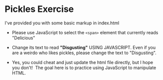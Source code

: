 # Pickles Exercise

I've provided you with some basic markup in index.html

-   Please use JavaScript to select the `<span>` element that currently reads "Delicious"

-   Change its text to read **"Disgusting"** USING JAVASCRIPT. Even if you are a weirdo who likes pickles, please change the text to "Disgusting". 

-   Yes, you could cheat and just update the html file directly, but I hope you don't!  The goal here is to practice using JavaScript to manipulate HTML.